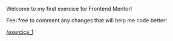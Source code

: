 Welcome to my first exercice for Frontend Mentor!

Feel free to comment any changes that will help me code better!

[/exercice_1](/HTML/index.html)

